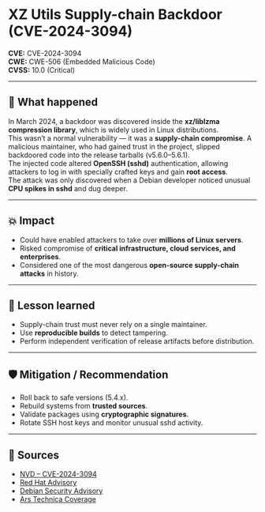 # XZ Utils Supply-chain Backdoor (CVE-2024-3094)

**CVE:** CVE-2024-3094  
**CWE:** CWE-506 (Embedded Malicious Code)  
**CVSS:** 10.0 (Critical)  

---

## 📝 What happened
In March 2024, a backdoor was discovered inside the **xz/liblzma compression library**, which is widely used in Linux distributions.  
This wasn’t a normal vulnerability — it was a **supply-chain compromise**. A malicious maintainer, who had gained trust in the project, slipped backdoored code into the release tarballs (v5.6.0–5.6.1).  
The injected code altered **OpenSSH (sshd)** authentication, allowing attackers to log in with specially crafted keys and gain **root access**.  
The attack was only discovered when a Debian developer noticed unusual **CPU spikes in sshd** and dug deeper.  

---

## 💥 Impact
- Could have enabled attackers to take over **millions of Linux servers**.  
- Risked compromise of **critical infrastructure, cloud services, and enterprises**.  
- Considered one of the most dangerous **open-source supply-chain attacks** in history.  

---

## 🔑 Lesson learned
- Supply-chain trust must never rely on a single maintainer.  
- Use **reproducible builds** to detect tampering.  
- Perform independent verification of release artifacts before distribution.  

---

## 🛡️ Mitigation / Recommendation
- Roll back to safe versions (5.4.x).  
- Rebuild systems from **trusted sources**.  
- Validate packages using **cryptographic signatures**.  
- Rotate SSH host keys and monitor unusual sshd activity.  

---

## 🔗 Sources
- [NVD – CVE-2024-3094](https://nvd.nist.gov/vuln/detail/CVE-2024-3094)  
- [Red Hat Advisory](https://access.redhat.com/security/vulnerabilities/RHSB-2024-001)  
- [Debian Security Advisory](https://lists.debian.org/debian-security-announce/2024/msg00053.html)  
- [Ars Technica Coverage](https://arstechnica.com/security/2024/03/xz-utils-backdoor-linux/)  
